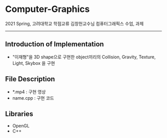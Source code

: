 # Computer-Graphics
2021 Spring, 고려대학교 학점교류 김창헌교수님 컴퓨터그래픽스 수업, 과제

___
## Introduction of Implementation
- "이재형"을 3D shape으로 구현한 object끼리의 Collision, Gravity, Texture, Light, Skybox 을 구현

## File Description
- \*.mp4 : 구현 영상
- name.cpp : 구현 코드

## Libraries
- OpenGL
- C++
